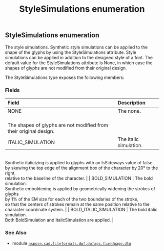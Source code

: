 ﻿---
title: StyleSimulations enumeration
second_title: Aspose.CAD for Python via .NET API References
description: 
type: docs
weight: 330
url: /python-net/aspose.cad.fileformats.dwf.dwfxps.fixedpage.dto/stylesimulations/
is_root: false
---

## StyleSimulations enumeration

The style simulations.
Synthetic style simulations can be applied to the shape of the glyphs
by using the StyleSimulations attribute.
Style simulations can be applied in addition to the designed style of a font.
The default value for the StyleSimulations attribute is None,
in which case the shapes of glyphs are not modified from their original design.



The StyleSimulations type exposes the following members:

### Fields
| Field | Description |
| :- | :- |
| NONE | The none.<br/>The shapes of glyphs are not modified from their original design. |
| ITALIC_SIMULATION | The italic simulation.<br/>Synthetic italicizing is applied to glyphs with an IsSideways value of false<br/>by skewing the top edge of the alignment box of the character by 20° to the right,<br/>relative to the baseline of the character. |
| BOLD_SIMULATION | The bold simulation.<br/>Synthetic emboldening is applied by geometrically widening the strokes of glyphs<br/>by 1% of the EM size for each of the two boundaries of the stroke,<br/>so that the centers of strokes remain at the same position relative to the character coordinate system. |
| BOLD_ITALIC_SIMULATION | The bold italic simulation.<br/>Both BoldSimulation and ItalicSimulation are applied. |



### See Also
* module [`aspose.cad.fileformats.dwf.dwfxps.fixedpage.dto`](..)
